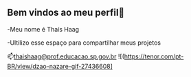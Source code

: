 ## Bem vindos ao meu perfil💙
-Meu nome é Thaís Haag

-Ultilizo esse espaço para compartilhar meus projetos

📫thaishaag@prof.educacao.sp.gov.br
![(https://tenor.com/pt-BR/view/dzao-nazare-gif-27436608]




